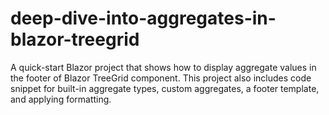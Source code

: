 # deep-dive-into-aggregates-in-blazor-treegrid
A quick-start Blazor project that shows how to display aggregate values in the footer of Blazor TreeGrid component. This project also includes code snippet for built-in aggregate types, custom aggregates, a footer template, and applying formatting.
